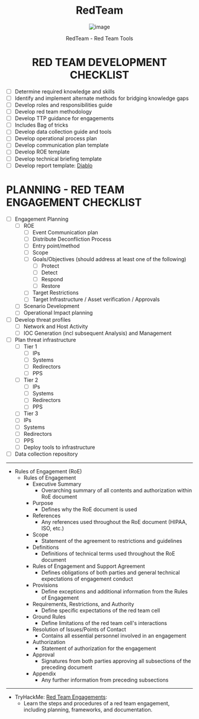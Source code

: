 <div align="center">

# RedTeam

![image](https://user-images.githubusercontent.com/51442719/170375086-701a2ab3-7421-41d5-a61b-1b28b6018100.png)

RedTeam - Red Team Tools

# RED TEAM DEVELOPMENT CHECKLIST

</div>

- [ ] Determine required knowledge and skills
- [ ] Identify and implement alternate methods for bridging knowledge gaps
- [ ] Develop roles and responsibilities guide
- [ ] Develop red team methodology
- [ ] Develop TTP guidance for engagements
- [ ] Includes Bag of tricks
- [ ] Develop data collection guide and tools
- [ ] Develop operational process plan
- [ ] Develop communication plan template
- [ ] Develop ROE template
- [ ] Develop technical briefing template
- [ ] Develop report template: [Diablo](https://github.com/Anlominus/Diablo)

# PLANNING - RED TEAM ENGAGEMENT CHECKLIST
- [ ] Engagement Planning
  - [ ] ROE
    - [ ] Event Communication plan
    - [ ] Distribute Deconfliction Process
    - [ ] Entry point/method
    - [ ] Scope
    - [ ] Goals/Objectives (should address at least one of the following)
      - [ ] Protect
      - [ ] Detect
      - [ ] Respond
      - [ ] Restore
    - [ ] Target Restrictions
    - [ ] Target Infrastructure / Asset verification / Approvals
  - [ ] Scenario Development
  - [ ] Operational Impact planning
- [ ] Develop threat profiles
    - [ ] Network and Host Activity
    - [ ] IOC Generation (incl subsequent Analysis) and Management
- [ ] Plan threat infrastructure
  - [ ] Tier 1
    - [ ] IPs
    - [ ] Systems
    - [ ] Redirectors
    - [ ] PPS
  - [ ] Tier 2
    - [ ] IPs
    - [ ] Systems
    - [ ] Redirectors
    - [ ] PPS
  - [ ] Tier 3
  - [ ] IPs
  - [ ] Systems
  - [ ] Redirectors
  - [ ] PPS
  - [ ] Deploy tools to infrastructure
- [ ] Data collection repository

---

- Rules of Engagement (RoE)
  - Rules of Engagement
    - Executive Summary	
      - Overarching summary of all contents and authorization within RoE document
    - Purpose
      - Defines why the RoE document is used
    - References	
      - Any references used throughout the RoE document (HIPAA, ISO, etc.)
    - Scope
      - Statement of the agreement to restrictions and guidelines
    - Definitions 
      - Definitions of technical terms used throughout the RoE document
    - Rules of Engagement and Support Agreement	
      - Defines obligations of both parties and general technical expectations of engagement conduct
    - Provisions	
      - Define exceptions and additional information from the Rules of Engagement
    - Requirements, Restrictions, and Authority 
      - Define specific expectations of the red team cell
    - Ground Rules
      - Define limitations of the red team cell's interactions
    - Resolution of Issues/Points of Contact
      - Contains all essential personnel involved in an engagement
    - Authorization
      - Statement of authorization for the engagement
    - Approval 
      - Signatures from both parties approving all subsections of the preceding document
    - Appendix
      - Any further information from preceding subsections	


  


---


- TryHackMe: [Red Team Engagements](https://tryhackme.com/room/redteamengagements): 
  - Learn the steps and procedures of a red team engagement, including planning, frameworks, and documentation.
  
  
